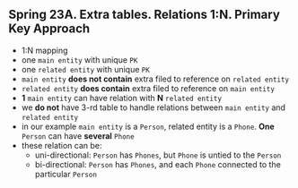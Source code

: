 ## Spring 23A. Extra tables. Relations 1:N. Primary Key Approach 

- 1:N mapping
- one `main entity` with unique `PK`
- one `related entity` with unique `PK`
- `main entity` **does not contain** extra filed to reference on `related entity`
- `related entity` **does contain** extra filed to reference on `main entity`
- **1** `main entity` can have relation with **N** `related entity`
- we **do not** have 3-rd table to handle relations between `main entity` and `related entity`
- in our example `main entity` is a `Person`, related entity is a `Phone`. **One** `Person` can have **several** `Phone`
- these relation can be:
  - uni-directional: `Person` has `Phones`, but `Phone` is untied to the `Person`
  - bi-directional: `Person` has `Phones`, and each `Phone` connected to the particular `Person`
